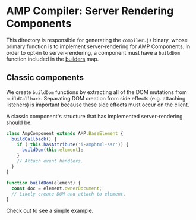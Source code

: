 # AMP Compiler: Server Rendering Components

This directory is responsible for generating the `compiler.js` binary, whose primary function is to implement server-rendering for AMP Components.
In order to opt-in to server-rendering, a component must have a `buildDom` function included in the [builders](./builders.js) map.


## Classic components

We create `buildDom` functions by extracting all of the DOM mutations from `buildCallback`.
Separating DOM creation from side effects (e.g. attaching listeners) is important because these side effects must occur on the client.

A classic component's structure that has implemented server-rendering should be:

```js
class AmpComponent extends AMP.BaseElement {
  buildCallback() {
    if (!this.hasAttribute('i-amphtml-ssr')) {
      buildDom(this.element);
    }
    // Attach event handlers.
  }
}

function buildDom(element) {
  const doc = element.ownerDocument;
  // Likely create DOM and attach to element.
}
```

Check out [<amp-layout>](../builtins/amp-layout/amp-layout.js) to see a simple example.

<!-- TODO(samouri): Create Bento section when the details finalize. -->